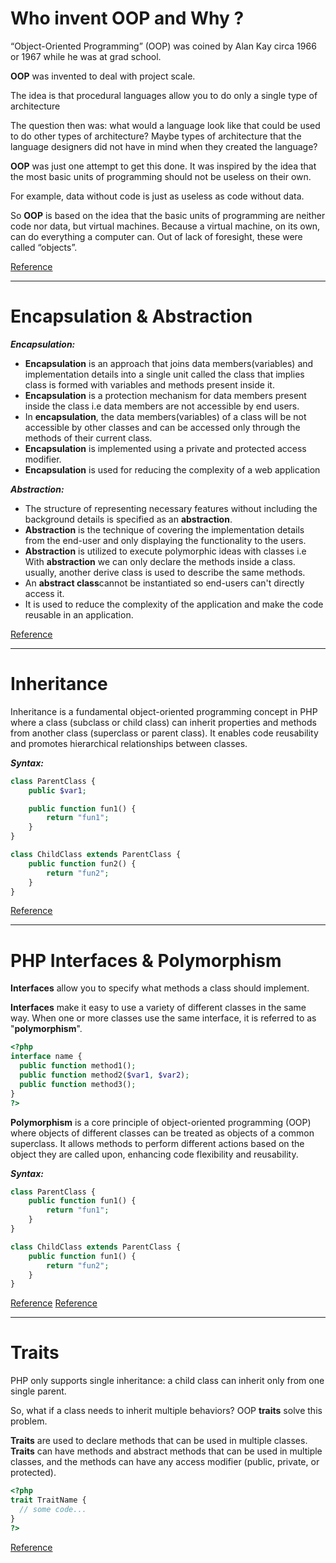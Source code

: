 # Who invent OOP and Why ?

“Object-Oriented Programming” (OOP) was coined by Alan Kay circa 1966 or 1967 while he was at grad school.

**OOP** was invented to deal with project scale.

The idea is that procedural languages allow you to do only a single type of architecture 

The question then was: what would a language look like that could be used to do other types of architecture? Maybe types of architecture that the language designers did not have in mind when they created the language?

**OOP** was just one attempt to get this done. It was inspired by the idea that the most basic units of programming should not be useless on their own.

For example, data without code is just as useless as code without data.

So **OOP** is based on the idea that the basic units of programming are neither code nor data, but virtual machines. Because a virtual machine, on its own, can do everything a computer can. Out of lack of foresight, these were called “objects”. 

[Reference](https://www.quora.com/Who-invented-Object-Oriented-Programming-OOP-and-what-was-the-motivation-and-inspiration)

---

# Encapsulation & Abstraction

***Encapsulation:***

- **Encapsulation** is an approach that joins data members(variables) and implementation details into a single unit called the class that implies class is formed with variables and methods present inside it.
- **Encapsulation** is a protection mechanism for data members present inside the class i.e data members are not accessible by end users.
- In **encapsulation**, the data members(variables) of a class will be not accessible by other classes and can be accessed only through the methods of their current class.
- **Encapsulation** is implemented using a private and protected access modifier.
- **Encapsulation** is used for reducing the complexity of a web application

***Abstraction:***
- The structure of representing necessary features without including the background details is specified as an **abstraction**.
- **Abstraction** is the technique of covering the implementation details from the end-user and only displaying the functionality to the users.
- **Abstraction** is utilized to execute polymorphic ideas with classes i.e With **abstraction** we can only declare the methods inside a class. usually, another derive class is used to describe the same methods.
- An **abstract class**cannot be instantiated so end-users can't directly access it.
- It is used to reduce the complexity of the application and make the code reusable in an application.

[Reference](https://www.tutorialspoint.com/explain-difference-between-abstraction-and-encapsulation-in-php)

---

# Inheritance

Inheritance is a fundamental object-oriented programming concept in PHP where a class (subclass or child class) can inherit properties and methods from another class (superclass or parent class). It enables code reusability and promotes hierarchical relationships between classes.

***Syntax:***
```php
class ParentClass {
    public $var1;

    public function fun1() {
        return "fun1";
    }
}

class ChildClass extends ParentClass {
    public function fun2() {
        return "fun2";
    }
}
```

[Reference](https://www.geeksforgeeks.org/what-is-inheritance-in-php/)

---

# PHP Interfaces & Polymorphism

**Interfaces** allow you to specify what methods a class should implement.

**Interfaces** make it easy to use a variety of different classes in the same way. When one or more classes use the same interface, it is referred to as "**polymorphism**".

```php
<?php
interface name {
  public function method1();
  public function method2($var1, $var2);
  public function method3();
}
?>
```

**Polymorphism** is a core principle of object-oriented programming (OOP) where objects of different classes can be treated as objects of a common superclass. It allows methods to perform different actions based on the object they are called upon, enhancing code flexibility and reusability.

***Syntax:***
```php
class ParentClass {
    public function fun1() {
        return "fun1";
    }
}

class ChildClass extends ParentClass {
    public function fun1() {
        return "fun2";
    }
}
```
[Reference](https://www.w3schools.com/php/php_oop_interfaces.asp)
[Reference](https://www.geeksforgeeks.org/how-to-implement-polymorphism-in-php/)

---

# Traits

PHP only supports single inheritance: a child class can inherit only from one single parent.

So, what if a class needs to inherit multiple behaviors? OOP **traits** solve this problem.

**Traits** are used to declare methods that can be used in multiple classes. **Traits** can have methods and abstract methods that can be used in multiple classes, and the methods can have any access modifier (public, private, or protected).

```php
<?php
trait TraitName {
  // some code...
}
?>
```

[Reference](https://www.w3schools.com/php/php_oop_traits.asp)